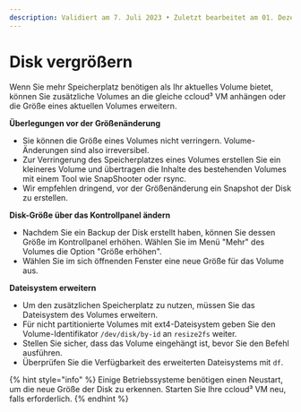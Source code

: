 ```yaml
---
description: Validiert am 7. Juli 2023 • Zuletzt bearbeitet am 01. Dezember 2023
---
```


# Disk vergrößern

Wenn Sie mehr Speicherplatz benötigen als Ihr aktuelles Volume bietet, können Sie zusätzliche Volumes an die gleiche ccloud³ VM anhängen oder die Größe eines aktuellen Volumes erweitern.

**Überlegungen vor der Größenänderung**

* Sie können die Größe eines Volumes nicht verringern. Volume-Änderungen sind also irreversibel.
* Zur Verringerung des Speicherplatzes eines Volumes erstellen Sie ein kleineres Volume und übertragen die Inhalte des bestehenden Volumes mit einem Tool wie SnapShooter oder rsync.
* Wir empfehlen dringend, vor der Größenänderung ein Snapshot der Disk zu erstellen.

**Disk-Größe über das Kontrollpanel ändern**

* Nachdem Sie ein Backup der Disk erstellt haben, können Sie dessen Größe im Kontrollpanel erhöhen. Wählen Sie im Menü "Mehr" des Volumes die Option "Größe erhöhen".
* Wählen Sie im sich öffnenden Fenster eine neue Größe für das Volume aus.

**Dateisystem erweitern**

* Um den zusätzlichen Speicherplatz zu nutzen, müssen Sie das Dateisystem des Volumes erweitern.
* Für nicht partitionierte Volumes mit ext4-Dateisystem geben Sie den Volume-Identifikator `/dev/disk/by-id` an `resize2fs` weiter.
* Stellen Sie sicher, dass das Volume eingehängt ist, bevor Sie den Befehl ausführen.
* Überprüfen Sie die Verfügbarkeit des erweiterten Dateisystems mit `df`.

{% hint style="info" %}
Einige Betriebssysteme benötigen einen Neustart, um die neue Größe der Disk zu erkennen. Starten Sie Ihre ccloud³ VM neu, falls erforderlich.
{% endhint %}
